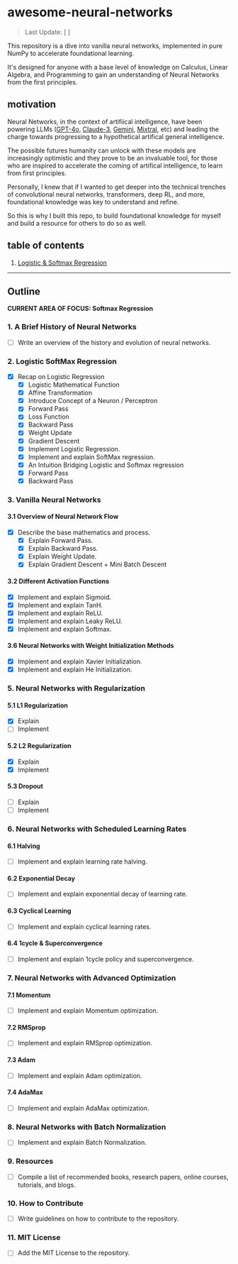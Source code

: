 # awesome-neural-networks

> Last Update: [  ]

This repository is a dive into vanilla neural networks, implemented in pure NumPy to accelerate foundational learning.

It's designed for anyone with a base level of knowledge on Calculus, Linear Algebra, and Programming to gain an understanding of Neural Networks from the first principles.

## motivation

Neural Networks, in the context of artifiical intelligence, have been powering LLMs ([GPT-4o](https://openai.com/index/hello-gpt-4o/), [Claude-3](https://www.anthropic.com/news/claude-3-family), [Gemini](https://deepmind.google/technologies/gemini/), [Mixtral](https://mistral.ai/news/mixtral-of-experts/), etc) and leading the charge towards progressing to a hypothetical artifical general intelligence. 

The possible futures humanity can unlock with these models are increasingly optimistic and they prove to be an invaluable tool, for those who are inspired to accelerate the coming of artifical intelligence, to learn from first principles.

Personally, I knew that if I wanted to get deeper into the technical trenches of convolutional neural networks, transformers, deep RL, and more, foundational knowledge was key to understand and refine.

So this is why I built this repo, to build foundational knowledge for myself and build a resource for others to do so as well.

## table of contents

1. [Logistic & Softmax Regression](#softmax-regression)




---

## Outline

**CURRENT AREA OF FOCUS: Softmax Regression**

### 1. A Brief History of Neural Networks
- [ ] Write an overview of the history and evolution of neural networks.

### 2. Logistic SoftMax Regression
- [X] Recap on Logistic Regression
  - [X] Logistic Mathematical Function
  - [X] Affine Transformation
  - [X] Introduce Concept of a Neuron / Perceptron
  - [X] Forward Pass
  - [X] Loss Function
  - [X] Backward Pass
  - [X] Weight Update
  - [X] Gradient Descent
  - [X] Implement Logistic Regression.
  - [X] Implement and explain SoftMax regression.
  - [X] An Intuition Bridging Logistic and Softmax regression
  - [X] Forward Pass
  - [X] Backward Pass

### 3. Vanilla Neural Networks
#### 3.1 Overview of Neural Network Flow
- [X] Describe the base mathematics and process.
  - [X] Explain Forward Pass.
  - [X] Explain Backward Pass.
  - [X] Explain Weight Update.
  - [X] Explain Gradient Descent + Mini Batch Descent

#### 3.2 Different Activation Functions
- [X] Implement and explain Sigmoid.
- [X] Implement and explain TanH.
- [X] Implement and explain ReLU.
- [X] Implement and explain Leaky ReLU.
- [X] Implement and explain Softmax.

#### 3.6 Neural Networks with Weight Initialization Methods
- [X] Implement and explain Xavier Initialization.
- [X] Implement and explain He Initialization.

### 5. Neural Networks with Regularization
#### 5.1 L1 Regularization
- [X] Explain
- [ ] Implement

#### 5.2 L2 Regularization
- [X] Explain
- [X] Implement

#### 5.3 Dropout
- [ ] Explain
- [ ] Implement

### 6. Neural Networks with Scheduled Learning Rates
#### 6.1 Halving
- [ ] Implement and explain learning rate halving.

#### 6.2 Exponential Decay
- [ ] Implement and explain exponential decay of learning rate.

#### 6.3 Cyclical Learning
- [ ] Implement and explain cyclical learning rates.

#### 6.4 1cycle & Superconvergence
- [ ] Implement and explain 1cycle policy and superconvergence.

### 7. Neural Networks with Advanced Optimization
#### 7.1 Momentum
- [ ] Implement and explain Momentum optimization.

#### 7.2 RMSprop
- [ ] Implement and explain RMSprop optimization.

#### 7.3 Adam
- [ ] Implement and explain Adam optimization.

#### 7.4 AdaMax
- [ ] Implement and explain AdaMax optimization.

### 8. Neural Networks with Batch Normalization
- [ ] Implement and explain Batch Normalization.

### 9. Resources
- [ ] Compile a list of recommended books, research papers, online courses, tutorials, and blogs.

### 10. How to Contribute
- [ ] Write guidelines on how to contribute to the repository.

### 11. MIT License
- [ ] Add the MIT License to the repository.
